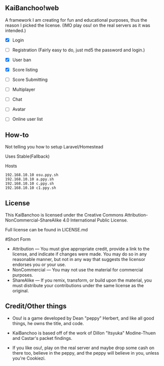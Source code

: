 ## KaiBanchoo!web

A framework I am creating for fun and educational purposes, thus the reason I picked the license. (IMO play osu! on the real servers as it was intended.)

- [x] Login
- [ ] Registration (Fairly easy to do, just md5 the password and login.)
- [x] User ban
- [x] Score listing
- [ ] Score Submitting
- [ ] Multiplayer
- [ ] Chat
- [ ] Avatar
- [ ] Online user list



## How-to

Not telling you how to setup Laravel/Homestead

Uses Stable(Fallback)

Hosts
```
192.168.10.10 osu.ppy.sh
192.168.10.10 a.ppy.sh
192.168.10.10 c.ppy.sh
192.168.10.10 c1.ppy.sh
```

## License

This KaiBanchoo is licensed under the Creative Commons Attribution-NonCommercial-ShareAlike 4.0 International Public License.

Full license can be found in LICENSE.md

#Short Form

- Attribution — You must give appropriate credit, provide a link to the license, and indicate if changes were made. You may do so in any reasonable manner, but not in any way that suggests the licensor endorses you or your use.
- NonCommercial — You may not use the material for commercial purposes.
- ShareAlike — If you remix, transform, or build upon the material, you must distribute your contributions under the same license as the original.

## Credit/Other things

- Osu! is a game developed by Dean "peppy" Herbert, and like all good things, he owns the title, and code.

- KaiBanchoo is based off of the work of Dillon "Itsyuka" Modine-Thuen and Castar's packet findings.

- If you like osu!, play on the real server and maybe drop some cash on there too, believe in the peppy, and the peppy will believe in you, unless you're Cookiezi.
